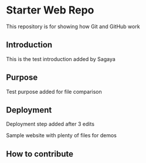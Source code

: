 # Starter Web Repo

This repository is for showing how Git and GitHub work
## Introduction
This is the test introduction added by Sagaya

## Purpose
Test purpose added for file comparison

## Deployment
Deployment step added after 3 edits

Sample website with plenty of files for demos
## How to contribute